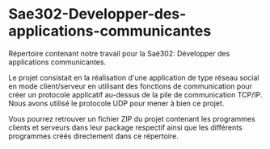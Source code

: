 # Sae302-Developper-des-applications-communicantes
Répertoire contenant notre travail pour la Saé302: Développer des applications communicantes.

Le projet consistait en la réalisation d'une application de type réseau social en mode client/serveur en utilisant des fonctions de communication pour créer un protocole applicatif au-dessus de la pile de communication TCP/IP. Nous avons utilisé le protocole UDP pour mener à bien ce projet.

Vous pourrez retrouver un fichier ZIP du projet contenant les programmes clients et serveurs dans leur package respectif ainsi que les différents programmes créés directement dans ce répertoire.
